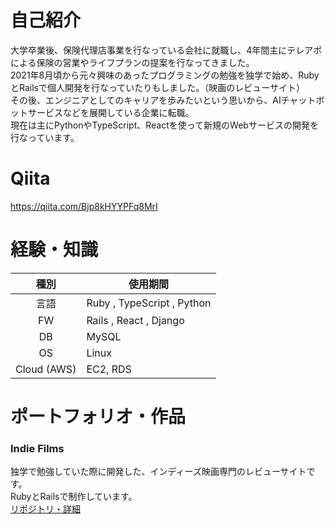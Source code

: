 # 自己紹介
大学卒業後、保険代理店事業を行なっている会社に就職し、4年間主にテレアポによる保険の営業やライフプランの提案を行なってきました。  
2021年8月頃から元々興味のあったプログラミングの勉強を独学で始め、RubyとRailsで個人開発を行なっていたりもしました。（映画のレビューサイト）  
その後、エンジニアとしてのキャリアを歩みたいという思いから、AIチャットボットサービスなどを展開している企業に転職。  
現在は主にPythonやTypeScript、Reactを使って新規のWebサービスの開発を行なっています。

# Qiita
https://qiita.com/Bjp8kHYYPFq8MrI

# 経験・知識

| 種別 | 使用期間 |
| :----: | ---- |
| 言語 | Ruby , TypeScript , Python |
| FW | Rails , React , Django|
| DB | MySQL |
| OS | Linux |
| Cloud (AWS) | EC2, RDS |

# ポートフォリオ・作品
### Indie Films
独学で勉強していた際に開発した、インディーズ映画専門のレビューサイトです。  
RubyとRailsで制作しています。  
[リポジトリ・詳細](https://github.com/tomoya007/movie-review)
